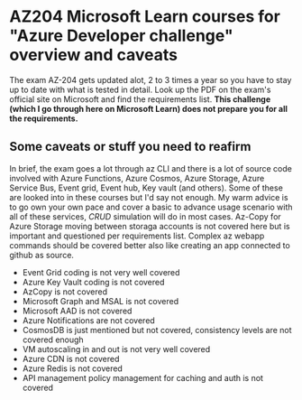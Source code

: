 # AZ204 Microsoft Learn courses for "Azure Developer challenge" overview and caveats

The exam AZ-204 gets updated alot, 2 to 3 times a year so you have to stay up to date with what is tested in detail. Look up the PDF on the exam's official site on Microsoft and find the requirements list. **This challenge (which I go through here on Microsoft Learn) does not prepare you for all the requirements.**

## Some caveats or stuff you need to reafirm

In brief, the exam goes a lot through az CLI and there is a lot of source code involved with Azure Functions, Azure Cosmos, Azure Storage, Azure Service Bus, Event grid, Event hub, Key vault (and others). Some of these are looked into in these courses but I'd say not enough. My warm advice is to go own your own pace and cover a basic to advance usage scenario with all of these services, _CRUD_ simulation will do in most cases. Az-Copy for Azure Storage moving between storaga accounts is not covered here but is important and questioned per requirements list. Complex az webapp commands should be covered better also like creating an app connected to github as source.

- Event Grid coding is not very well covered
- Azure Key Vault coding is not covered
- AzCopy is not covered
- Microsoft Graph and MSAL is not covered
- Microsoft AAD is not covered
- Azure Notifications are not covered
- CosmosDB is just mentioned but not covered, consistency levels are not covered enough
- VM autoscaling in and out is not very well covered
- Azure CDN is not covered
- Azure Redis is not covered
- API management policy management for caching and auth is not covered